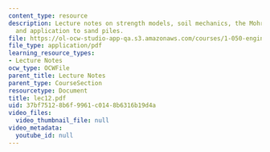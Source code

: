```yaml
---
content_type: resource
description: Lecture notes on strength models, soil mechanics, the Mohr-Coulomb model,
  and application to sand piles.
file: https://ol-ocw-studio-app-qa.s3.amazonaws.com/courses/1-050-engineering-mechanics-i-fall-2007/37bf75128b6f9961c0148b6316b19d4a_lec12.pdf
file_type: application/pdf
learning_resource_types:
- Lecture Notes
ocw_type: OCWFile
parent_title: Lecture Notes
parent_type: CourseSection
resourcetype: Document
title: lec12.pdf
uid: 37bf7512-8b6f-9961-c014-8b6316b19d4a
video_files:
  video_thumbnail_file: null
video_metadata:
  youtube_id: null
---
```

